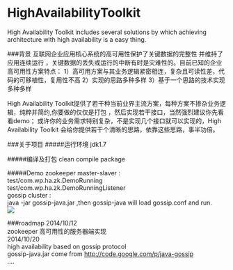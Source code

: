 HighAvailabilityToolkit
======

High Availability Toolkit includes several solutions by which achieving architecture with high availability is a easy thing.

###背景
互联网企业应用核心系统的高可用性保护了关键数据的完整性 并维持了应用连续运行 ，关键数据的丢失或运行的中断有时是灾难性的。目前已知的企业高可用性方案特点：
1）高可用方案与其业务逻辑紧密相连，复杂且可读性差，代码的可移植性，复用性不高
2）实现的思路多种多样
3）基于一个思路的技术实现多种多样

High Availability Toolkit提供了若干种当前业界主流方案，每种方案不掺杂业务逻辑，纯粹并简约,你要做的仅仅是打包 ，然后实现若干接口，当然强烈建议你先看看demo；
或许你的业务需求特别复杂，不是实现几个接口就可以实现的，High Availability Toolkit 会给你提供若干个清晰的思路，依靠这些思路，事半功倍。

###关于项目
#####运行环境
		jdk1.7

#####编译及打包
		clean
		compile
		package

#####Demo
zookeeper master-slaver :  <br/>
test/com.wp.ha.zk.DemoRunning<br/>
test/com.wp.ha.zk.DemoRunningListener
<br/>
gossip cluster : <br/>
java -jar gossip-java.jar ,then gossip-java will load gossip.conf and run.  <br/>
![](https://github.com/yfwangpeng/HighAvailabilityToolkit/blob/master/img/gossip_protocol.jpg)


###roadmap
2014/10/12<br/>
zookeeper 高可用性的服务器端实现<br/>
2014/10/20<br/>
high availability based on gossip protocol<br/>
gossip-java.jar come from http://code.google.com/p/java-gossip<br/>
....<br/>
